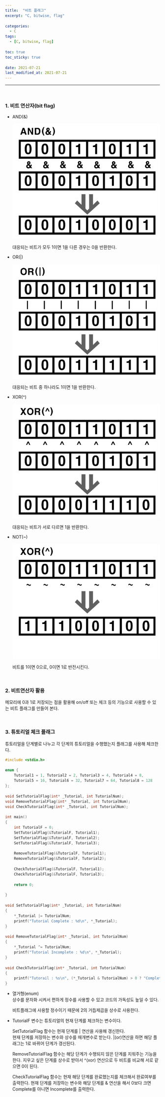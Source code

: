 ```yaml
---
title:  "비트 플래그"
excerpt: "C, bitwise, flag"

categories:
  - C
tags:
  - [C, bitwise, flag]

toc: true
toc_sticky: true
 
date: 2021-07-21
last_modified_at: 2021-07-21
---  
```


***
<br>

### 1. 비트 연산자(bit flag)
  * AND(&)

    ![and](/assets/images/20210721_Posting/1.png)  

    대응되는 비트가 모두 1이면 1을 다른 경우는 0을 반환한다.  

  * OR(\|)

    ![or](/assets/images/20210721_Posting/2.png)  

    대응되는 비트 중 하나라도 1이면 1을 반환한다.
  
  * XOR(^)

    ![xor](/assets/images/20210721_Posting/3.png)  

    대응되는 비트가 서로 다르면 1을 반환한다.

  * NOT(~)

    ![xor](/assets/images/20210721_Posting/4.png)  

    비트를 1이면 0으로, 0이면 1로 반전시킨다.

<br/>

### 2. 비트연산자 활용  
메모리에 0과 1로 저장되는 점을 활용해 on/off 또는 체크 등의 기능으로 사용할 수 있는 비트 플래그를 만들어 본다.  

<br/>

### 3. 튜토리얼 체크 플래그   
튜토리얼을 단계별로 나누고 각 단계의 튜토리얼을 수행했는지 플래그를 사용해 체크한다.

```c
#include <stdio.h>

enum {
	Tutorial1 = 1, Tutorial2 = 2, Tutorial3 = 4, Tutorial4 = 8, 
	Tutorial5 = 16, Tutorial6 = 32, Tutorial7 = 64, Tutorial8 = 128
};

void SetTutorialFlag(int* _Tutorial, int TutorialNum);
void RemoveTutorialFlag(int* _Tutorial, int TutorialNum);
void CheckTutorialFlag(int* _Tutorial, int TutorialNum);

int main()
{
	int TutorialF = 0;
	SetTutorialFlag(&TutorialF, Tutorial1);
	SetTutorialFlag(&TutorialF, Tutorial2);
	SetTutorialFlag(&TutorialF, Tutorial3);
	
	RemoveTutorialFlag(&TutorialF, Tutorial1);
	RemoveTutorialFlag(&TutorialF, Tutorial2);
		
	CheckTutorialFlag(&TutorialF, Tutorial1);
	CheckTutorialFlag(&TutorialF, Tutorial3);

	return 0;

}

void SetTutorialFlag(int* _Tutorial, int TutorialNum)
{
	*_Tutorial |= TutorialNum;
	printf("Tutorial Complete : %d\n", *_Tutorial);
}

void RemoveTutorialFlag(int* _Tutorial, int TutorialNum)
{
	*_Tutorial ^= TutorialNum;
	printf("Tutorial Incomplete : %d\n", *_Tutorial);
}

void CheckTutorialFlag(int* _Tutorial, int TutorialNum)
{
	printf("Tutorail : %s\n", (*_Tutorial & TutorialNum) > 0 ? "Complete" : "Incomplete");
}
```

  * 열거형(enum)  
    상수를 문자화 시켜서 편하게 정수를 사용할 수 있고 코드의 가독성도 높일 수 있다.

    비트플래그에 사용할 정수이기 때문에 2의 거듭제곱을 상수로 사용한다.  

  * TutorialF 변수는 튜토리얼의 현재 단계를 체크하는 변수이다.  

    SetTutorialFlag 함수는 현재 단계를 \| 연산을 사용해 갱신한다.   
    현재 단계를 저장하는 변수와 상수를 매개변수로 받는다. \|(or)연산을 하면 해당 플래그는 1로 바뀌어 단계가 갱신된다.

    RemoveTutorialFlag 함수는 해당 단계가 수행되지 않은 단계를 지워주는 기능을 한다. 지우고 싶은 단계를 상수로 받아서 ^(xor) 연산으로 두 비트를 비교해 서로 같으면 0이 된다.

    CheckTutorialFlag 함수는 현재 해당 단계를 완료했는지를 체크해서 완료여부를 출력한다. 현재 단계를 저장하는 변수와 해당 단계를 & 연산을 해서 0보다 크면 Complete를 아니면 Incomplete를 출력한다.